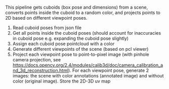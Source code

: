 This pipeline gets cuboids (box pose and dimensions) from a scene, converts points inside the cuboid to a random color, and projects points to 2D based on different viewpoint poses.

1) Read cuboid poses from json file
2) Get all points inside the cuboid poses (should account for inaccuracies in cuboid pose e.g. expanding the cuboid pose slightly)
3) Assign each cuboid pose pointcloud with a color
4) Generate different viewpoints of the scene (based on pcl viewer)
5) Project each viewpoint pose to point-to-pixel image (with pinhole camera projection, see https://docs.opencv.org/2.4/modules/calib3d/doc/camera_calibration_and_3d_reconstruction.html). For each viewpoint pose, generate 2 images: the scene with color annotations (annotated image) and without color (original image). Store the 2D-3D uv map
